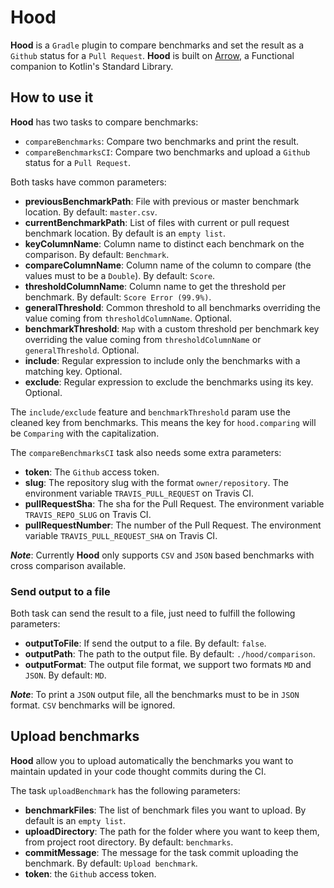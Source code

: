 # Hood

**Hood** is a `Gradle` plugin to compare benchmarks and set the result as a `Github` status for a `Pull Request`.
**Hood** is built on [Arrow](https://arrow-kt.io/), a Functional companion to Kotlin's Standard Library.

## How to use it

**Hood** has two tasks to compare benchmarks:
 - `compareBenchmarks`: Compare two benchmarks and print the result.
 - `compareBenchmarksCI`: Compare two benchmarks and upload a `Github` status for a `Pull Request`.
 
 Both tasks have common parameters:
  - **previousBenchmarkPath**: File with previous or master benchmark location. By default: `master.csv`.
  - **currentBenchmarkPath**: List of files with current or pull request benchmark location. By default is an `empty list`.
  - **keyColumnName**: Column name to distinct each benchmark on the comparison. By default: `Benchmark`.
  - **compareColumnName**: Column name of the column to compare (the values must to be a `Double`). By default: `Score`.
  - **thresholdColumnName**: Column name to get the threshold per benchmark. By default: `Score Error (99.9%)`.
  - **generalThreshold**: Common threshold to all benchmarks overriding the value coming from `thresholdColumnName`. Optional.
  - **benchmarkThreshold**: `Map` with a custom threshold per benchmark key overriding the value coming from `thresholdColumnName` or `generalThreshold`. Optional.
  - **include**: Regular expression to include only the benchmarks with a matching key. Optional.
  - **exclude**: Regular expression to exclude the benchmarks using its key. Optional.
  
 The `include/exclude` feature and `benchmarkThreshold` param use the cleaned key from benchmarks. 
 This means the key for `hood.comparing` will be `Comparing` with the capitalization.
 
 The `compareBenchmarksCI` task also needs some extra parameters:
  - **token**: The `Github` access token.
  - **slug**: The repository slug with the format `owner/repository`. The environment variable `TRAVIS_PULL_REQUEST` on Travis CI.
  - **pullRequestSha**: The sha for the Pull Request. The environment variable `TRAVIS_REPO_SLUG` on Travis CI.
  - **pullRequestNumber**: The number of the Pull Request. The environment variable `TRAVIS_PULL_REQUEST_SHA` on Travis CI.

 ***Note***: Currently **Hood** only supports `CSV` and `JSON` based benchmarks with cross comparison available.
 
 ### Send output to a file
 
 Both task can send the result to a file, just need to fulfill the following parameters:
  - **outputToFile**: If send the output to a file. By default: `false`.
  - **outputPath**: The path to the output file. By default: `./hood/comparison`.
  - **outputFormat**: The output file format, we support two formats `MD` and `JSON`. By default: `MD`.
 
 ***Note***: To print a `JSON` output file, all the benchmarks must to be in `JSON` format. `CSV` benchmarks will be ignored.
 
 ## Upload benchmarks
 
 **Hood** allow you to upload automatically the benchmarks 
 you want to maintain updated in your code thought commits during the CI.
 
 The task `uploadBenchmark` has the following parameters:
  - **benchmarkFiles**: The list of benchmark files you want to upload. By default is an `empty list`.
  - **uploadDirectory**: The path for the folder where you want to keep them, from project root directory. By default: `benchmarks`.
  - **commitMessage**: The message for the task commit uploading the benchmark. By default: `Upload benchmark`.
  - **token**: the `Github` access token.
